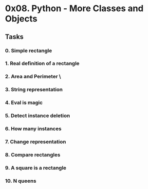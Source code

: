 # 0x08. Python - More Classes and Objects

## Tasks

### 0. Simple rectangle

### 1. Real definition of a rectangle

### 2. Area and Perimeter \

### 3. String representation

### 4. Eval is magic

### 5. Detect instance deletion

### 6. How many instances

### 7. Change representation

### 8. Compare rectangles

### 9. A square is a rectangle

### 10. N queens
